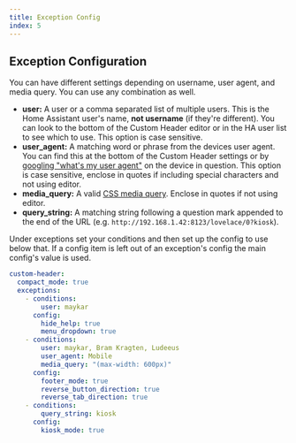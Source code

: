 ```yaml
---
title: Exception Config
index: 5
---
```


## Exception Configuration

You can have different settings depending on username, user agent, and media query. You can use any combination as well.

- **user:** A user or a comma separated list of multiple users. This is the Home Assistant user's name, **not username** (if they're different). You can look to the bottom of the Custom Header editor or in the HA user list to see which to use. This option is case sensitive.
- **user_agent:** A matching word or phrase from the devices user agent. You can find this at the bottom of the Custom Header settings or by [googling "what's my user agent"](http://www.google.com/search?q=whats+my+user+agent) on the device in question. This option is case sensitive, enclose in quotes if including special characters and not using editor.
- **media_query:** A valid [CSS media query](https://www.w3schools.com/css/css_rwd_mediaqueries.asp). Enclose in quotes if not using editor.
- **query_string:** A matching string following a question mark appended to the end of the URL (e.g. `http://192.168.1.42:8123/lovelace/0?kiosk`).

Under exceptions set your conditions and then set up the config to use below that. If a config item is left out of an exception's config the main config's value is used.

```yaml
custom-header:
  compact_mode: true
  exceptions:
    - conditions:
        user: maykar
      config:
        hide_help: true
        menu_dropdown: true
    - conditions:
        user: maykar, Bram Kragten, Ludeeus
        user_agent: Mobile
        media_query: "(max-width: 600px)"
      config:
        footer_mode: true
        reverse_button_direction: true
        reverse_tab_direction: true
    - conditions:
        query_string: kiosk
      config:
        kiosk_mode: true
```
